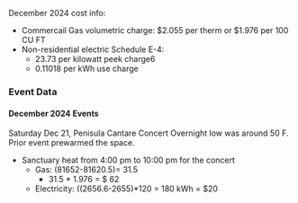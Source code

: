 
December 2024 cost info:  
- Commercail Gas volumetric charge: $2.055 per therm or $1.976 per 100 CU FT
- Non-residential electric Schedule E-4:
  - 23.73 per kilowatt peek charge6
  - 0.11018 per kWh use charge

### Event Data
#### December 2024 Events  
Saturday Dec 21, Penisula Cantare Concert
Overnight low was around 50 F.  Prior event prewarmed the space.
- Sanctuary heat from 4:00 pm to 10:00 pm for the concert
  - Gas: (81652-81620.5)= 31.5
    -  31.5 * 1.976 = $ 62
  - Electricity: ((2656.6-2655)*120 = 180 kWh = $20
